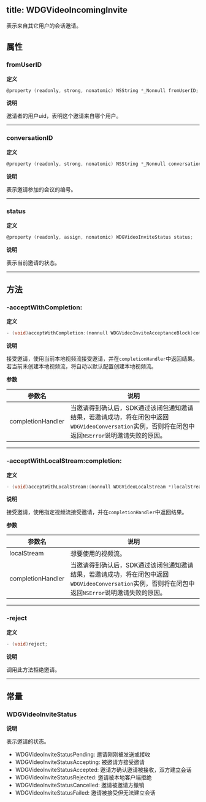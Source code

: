 title: WDGVideoIncomingInvite
---

表示来自其它用户的会话邀请。

## 属性

### fromUserID

**定义**

```objectivec
@property (readonly, strong, nonatomic) NSString *_Nonnull fromUserID;
```

**说明**

邀请者的用户uid，表明这个邀请来自哪个用户。

---

### conversationID

**定义**

```objectivec
@property (readonly, strong, nonatomic) NSString *_Nonnull conversationID;
```

**说明**

表示邀请参加的会议的编号。

---

### status

**定义**

```objectivec
@property (readonly, assign, nonatomic) WDGVideoInviteStatus status;
```

**说明**

表示当前邀请的状态。

---

## 方法

### -acceptWithCompletion:

**定义**

```objectivec
- (void)acceptWithCompletion:(nonnull WDGVideoInviteAcceptanceBlock)completionHandler;
```

**说明**

接受邀请，使用当前本地视频流接受邀请，并在`completionHandler`中返回结果。若当前未创建本地视频流，将自动以默认配置创建本地视频流。

**参数**

 参数名 | 说明 
---|---
completionHandler|当邀请得到确认后，SDK通过该闭包通知邀请结果，若邀请成功，将在闭包中返回`WDGVideoConversation`实例，否则将在闭包中返回`NSError`说明邀请失败的原因。

---

### -acceptWithLocalStream:completion:

**定义**

```objectivec
- (void)acceptWithLocalStream:(nonnull WDGVideoLocalStream *)localStreamcompletion:(nonnull WDGVideoInviteAcceptanceBlock)completionHandler;
```

**说明**

接受邀请，使用指定视频流接受邀请，并在`completionHandler`中返回结果。

**参数**

 参数名 | 说明 
---|---
localStream|想要使用的视频流。 
completionHandler|当邀请得到确认后，SDK通过该闭包通知邀请结果，若邀请成功，将在闭包中返回`WDGVideoConversation`实例，否则将在闭包中返回`NSError`说明邀请失败的原因。

---

### -reject

**定义**

```objectivec
- (void)reject;
```

**说明**

调用此方法拒绝邀请。

---

## 常量

### WDGVideoInviteStatus

**说明**

表示邀请的状态。

- WDGVideoInviteStatusPending: 邀请刚刚被发送或接收
- WDGVideoInviteStatusAccepting: 被邀请方接受邀请
- WDGVideoInviteStatusAccepted: 邀请方确认邀请被接收，双方建立会话
- WDGVideoInviteStatusRejected: 邀请被本地客户端拒绝
- WDGVideoInviteStatusCancelled: 邀请被邀请方撤销
- WDGVideoInviteStatusFailed: 邀请被接受但无法建立会话

